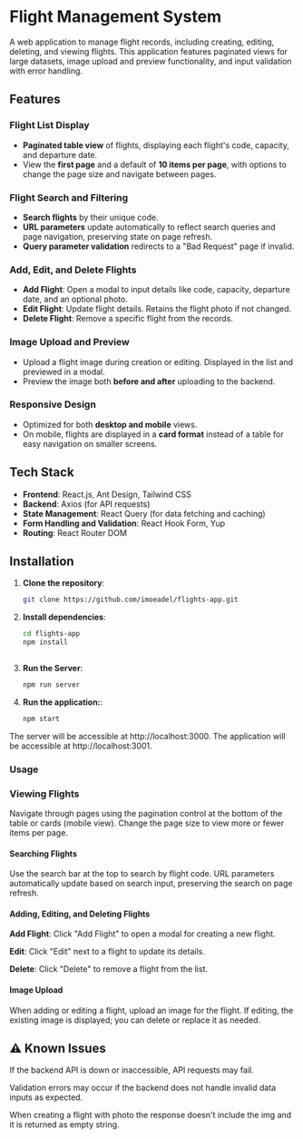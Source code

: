 # Flight Management System

A web application to manage flight records, including creating, editing, deleting, and viewing flights. This application features paginated views for large datasets, image upload and preview functionality, and input validation with error handling.

## Features

### Flight List Display
- **Paginated table view** of flights, displaying each flight's code, capacity, and departure date.
- View the **first page** and a default of **10 items per page**, with options to change the page size and navigate between pages.

### Flight Search and Filtering
- **Search flights** by their unique code.
- **URL parameters** update automatically to reflect search queries and page navigation, preserving state on page refresh.
- **Query parameter validation** redirects to a "Bad Request" page if invalid.

### Add, Edit, and Delete Flights
- **Add Flight**: Open a modal to input details like code, capacity, departure date, and an optional photo.
- **Edit Flight**: Update flight details. Retains the flight photo if not changed.
- **Delete Flight**: Remove a specific flight from the records.

### Image Upload and Preview
- Upload a flight image during creation or editing. Displayed in the list and previewed in a modal.
- Preview the image both **before and after** uploading to the backend.

### Responsive Design
- Optimized for both **desktop and mobile** views.
- On mobile, flights are displayed in a **card format** instead of a table for easy navigation on smaller screens.

## Tech Stack

- **Frontend**: React.js, Ant Design, Tailwind CSS
- **Backend**: Axios (for API requests)
- **State Management**: React Query (for data fetching and caching)
- **Form Handling and Validation**: React Hook Form, Yup
- **Routing**: React Router DOM

## Installation

1. **Clone the repository**:

   ```bash
   git clone https://github.com/imoeadel/flights-app.git
   ```
2. **Install dependencies**:

   ```bash
   cd flights-app
   npm install
  
3. **Run the Server**:
   ```bash
   npm run server
   ```
4. **Run the application:**:
    ```bash
    npm start
    ```

The server will be accessible at http://localhost:3000.
The application will be accessible at http://localhost:3001.

### Usage
### Viewing Flights
Navigate through pages using the pagination control at the bottom of the table or cards (mobile view).
Change the page size to view more or fewer items per page.

#### Searching Flights
Use the search bar at the top to search by flight code.
URL parameters automatically update based on search input, preserving the search on page refresh.
#### Adding, Editing, and Deleting Flights
 **Add Flight**: Click "Add Flight" to open a modal for creating a new flight.
 
 **Edit**: Click "Edit" next to a flight to update its details.
 
 **Delete**: Click "Delete" to remove a flight from the list.
 #### Image Upload
When adding or editing a flight, upload an image for the flight.
If editing, the existing image is displayed; you can delete or replace it as needed.

## ⚠️ Known Issues
If the backend API is down or inaccessible, API requests may fail.

Validation errors may occur if the backend does not handle invalid data inputs as expected.

When creating a flight with photo the response doesn't include the img and it is returned as empty string.


